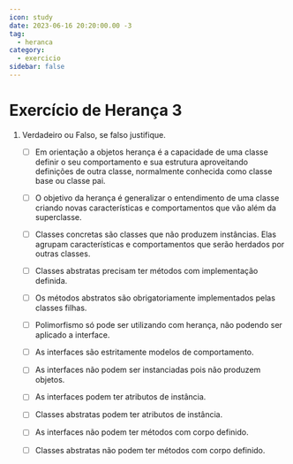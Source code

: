 ```yaml
---
icon: study
date: 2023-06-16 20:20:00.00 -3
tag:
  - heranca
category:
  - exercicio
sidebar: false
---
```


# Exercício de Herança 3


1. Verdadeiro ou Falso, se falso justifique.
    - [ ] Em orientação a objetos herança é a capacidade de uma classe definir o seu comportamento e sua estrutura aproveitando definições de outra classe, normalmente conhecida como classe base ou classe pai.
    - [ ] O objetivo da herança é generalizar o entendimento de uma classe criando novas características e comportamentos que vão além da superclasse.
    - [ ] Classes concretas são classes que não produzem instâncias. Elas agrupam características e comportamentos que serão herdados por outras classes.
    - [ ] Classes abstratas precisam ter métodos com implementação definida.
    - [ ] Os métodos abstratos são obrigatoriamente implementados pelas classes filhas.
    - [ ] Polimorfismo só pode ser utilizando com herança, não podendo ser aplicado a interface.
    - [ ] As interfaces são estritamente modelos de comportamento.
    - [ ] As interfaces não podem ser instanciadas pois não produzem objetos.
    - [ ] As interfaces podem ter atributos de instância.
    - [ ] Classes abstratas podem ter atributos de instância.
    - [ ] As interfaces não podem ter métodos com corpo definido.
    - [ ] Classes abstratas não podem ter métodos com corpo definido.
                
